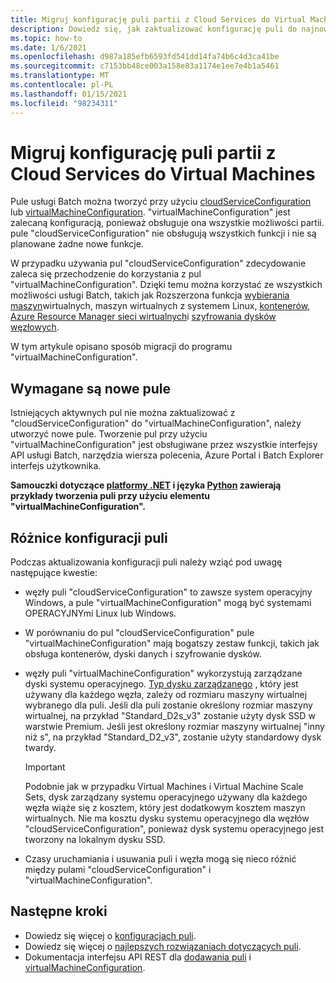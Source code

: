 ```yaml
---
title: Migruj konfigurację puli partii z Cloud Services do Virtual Machines
description: Dowiedz się, jak zaktualizować konfigurację puli do najnowszej i zalecanej konfiguracji
ms.topic: how-to
ms.date: 1/6/2021
ms.openlocfilehash: d987a185efb6593fd541dd14fa74b6c4d3ca41be
ms.sourcegitcommit: c7153bb48ce003a158e83a1174e1ee7e4b1a5461
ms.translationtype: MT
ms.contentlocale: pl-PL
ms.lasthandoff: 01/15/2021
ms.locfileid: "98234311"
---
```

# <a name="migrate-batch-pool-configuration-from-cloud-services-to-virtual-machines"></a>Migruj konfigurację puli partii z Cloud Services do Virtual Machines

Pule usługi Batch można tworzyć przy użyciu [cloudServiceConfiguration](https://docs.microsoft.com/rest/api/batchservice/pool/add#cloudserviceconfiguration) lub [virtualMachineConfiguration](https://docs.microsoft.com/rest/api/batchservice/pool/add#virtualmachineconfiguration). "virtualMachineConfiguration" jest zalecaną konfiguracją, ponieważ obsługuje ona wszystkie możliwości partii. pule "cloudServiceConfiguration" nie obsługują wszystkich funkcji i nie są planowane żadne nowe funkcje.

W przypadku używania pul "cloudServiceConfiguration" zdecydowanie zaleca się przechodzenie do korzystania z pul "virtualMachineConfiguration". Dzięki temu można korzystać ze wszystkich możliwości usługi Batch, takich jak Rozszerzona funkcja [wybierania maszyn](batch-pool-vm-sizes.md)wirtualnych, maszyn wirtualnych z systemem Linux, [kontenerów](batch-docker-container-workloads.md), [Azure Resource Manager sieci wirtualnych](batch-virtual-network.md)i [szyfrowania dysków węzłowych](disk-encryption.md).

W tym artykule opisano sposób migracji do programu "virtualMachineConfiguration".

## <a name="new-pools-are-required"></a>Wymagane są nowe pule

Istniejących aktywnych pul nie można zaktualizować z "cloudServiceConfiguration" do "virtualMachineConfiguration", należy utworzyć nowe pule. Tworzenie pul przy użyciu "virtualMachineConfiguration" jest obsługiwane przez wszystkie interfejsy API usługi Batch, narzędzia wiersza polecenia, Azure Portal i Batch Explorer interfejs użytkownika.

**Samouczki dotyczące [platformy .NET](tutorial-parallel-dotnet.md) i języka [Python](tutorial-parallel-python.md) zawierają przykłady tworzenia puli przy użyciu elementu "virtualMachineConfiguration".**

## <a name="pool-configuration-differences"></a>Różnice konfiguracji puli

Podczas aktualizowania konfiguracji puli należy wziąć pod uwagę następujące kwestie:

- węzły puli "cloudServiceConfiguration" to zawsze system operacyjny Windows, a pule "virtualMachineConfiguration" mogą być systemami OPERACYJNYmi Linux lub Windows.
- W porównaniu do pul "cloudServiceConfiguration" pule "virtualMachineConfiguration" mają bogatszy zestaw funkcji, takich jak obsługa kontenerów, dyski danych i szyfrowanie dysków.
- węzły puli "virtualMachineConfiguration" wykorzystują zarządzane dyski systemu operacyjnego. [Typ dysku zarządzanego](../virtual-machines/disks-types.md) , który jest używany dla każdego węzła, zależy od rozmiaru maszyny wirtualnej wybranego dla puli. Jeśli dla puli zostanie określony rozmiar maszyny wirtualnej, na przykład "Standard_D2s_v3" zostanie użyty dysk SSD w warstwie Premium. Jeśli jest określony rozmiar maszyny wirtualnej "inny niż s", na przykład "Standard_D2_v3", zostanie użyty standardowy dysk twardy.

   > [!IMPORTANT]
   > Podobnie jak w przypadku Virtual Machines i Virtual Machine Scale Sets, dysk zarządzany systemu operacyjnego używany dla każdego węzła wiąże się z kosztem, który jest dodatkowym kosztem maszyn wirtualnych. Nie ma kosztu dysku systemu operacyjnego dla węzłów "cloudServiceConfiguration", ponieważ dysk systemu operacyjnego jest tworzony na lokalnym dysku SSD.

- Czasy uruchamiania i usuwania puli i węzła mogą się nieco różnić między pulami "cloudServiceConfiguration" i "virtualMachineConfiguration".

## <a name="next-steps"></a>Następne kroki

- Dowiedz się więcej o [konfiguracjach puli](nodes-and-pools.md#configurations).
- Dowiedz się więcej o [najlepszych rozwiązaniach dotyczących puli](best-practices.md#pools).
- Dokumentacja interfejsu API REST dla [dodawania puli](https://docs.microsoft.com/rest/api/batchservice/pool/add) i [virtualMachineConfiguration](https://docs.microsoft.com/rest/api/batchservice/pool/add#virtualmachineconfiguration).
